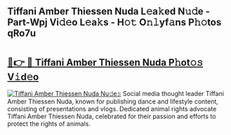 ## Tiffani Amber Thiessen Nuda L𝚎a𝚔ed N𝚞𝚍e - Part-Wpj Vi𝚍𝚎o L𝚎a𝚔s - H𝚘𝚝 O𝚗𝚕yf𝚊ns P𝚑𝚘tos qRo7u

# <h2><a href="http://kf69j7g.oniu.top/?m=Tiffani+Amber+Thiessen+Nuda">🔗👉 🔴 Tiffani Amber Thiessen Nuda P𝚑ot𝚘𝚜 V𝚒d𝚎o</a></h2>

[![Tiffani Amber Thiessen Nuda Nu𝚍e𝚜](https://i.imgur.com/0qMVB7G.gif)](http://kf69j7g.oniu.top/?m=Tiffani+Amber+Thiessen+Nuda)
Social media thought leader Tiffani Amber Thiessen Nuda, known for publishing dance and lifestyle content, consisting of presentations and vlogs. Dedicated animal rights advocate Tiffani Amber Thiessen Nuda, celebrated for their passion and efforts to protect the rights of animals.  
